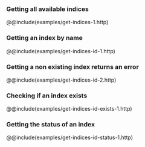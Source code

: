 ### Getting all available indices

@@include(examples/get-indices-1.http)

### Getting an index by name

@@include(examples/get-indices-id-1.http)

### Getting a non existing index returns an error

@@include(examples/get-indices-id-2.http)

### Checking if an index exists

@@include(examples/get-indices-id-exists-1.http)

### Getting the status of an index

@@include(examples/get-indices-id-status-1.http)